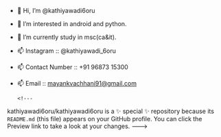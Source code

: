 - 👋 Hi, I’m @kathiyawadi6oru
- 👀 I’m interested in android and python.
- 🌱 I’m currently study in msc(ca&it).
- 📫 Instagram :: @kathiyawadi_6oru
- 📫 Contact Number :: +91 96873 15300
- 📫 Email :: mayankvachhani91@gmail.com
      
      
      <!---
kathiyawadi6oru/kathiyawadi6oru is a ✨ special ✨ repository because its `README.md` (this file) appears on your GitHub profile.
You can click the Preview link to take a look at your changes.
--->
